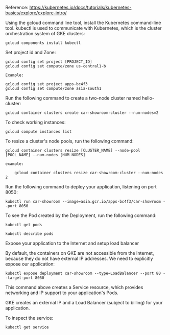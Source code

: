 Reference: https://kubernetes.io/docs/tutorials/kubernetes-basics/explore/explore-intro/

Using the gcloud command line tool, install the Kubernetes command-line tool. kubectl is used to communicate with Kubernetes, which is the cluster orchestration system of GKE clusters:

	gcloud components install kubectl
	
Set project id and Zone:

	gcloud config set project [PROJECT_ID]
	gcloud config set compute/zone us-central1-b
	
	Example: 
	  
	gcloud config set project apps-bc4f3
	gcloud config set compute/zone asia-south1

Run the following command to create a two-node cluster named hello-cluster:

	gcloud container clusters create car-showroom-cluster --num-nodes=2
	
To  check working instances:

	gcloud compute instances list
	
To resize a cluster's node pools, run the following command:

	gcloud container clusters resize [CLUSTER_NAME] --node-pool [POOL_NAME] --num-nodes [NUM_NODES]
    
    example: 
    
    	gcloud container clusters resize car-showroom-cluster --num-nodes 2
    
Run the following command to deploy your application, listening on port 8050:

	kubectl run car-showroom --image=asia.gcr.io/apps-bc4f3/car-showroom --port 8050
	

To see the Pod created by the Deployment, run the following command:

	kubectl get pods
	
	kubectl describe pods
	
	
Expose your application to the Internet and setup load balancer

By default, the containers on GKE are not accessible from the Internet, because they do not have external IP addresses. 
We need to explicitly expose our application:

	
	kubectl expose deployment car-showroom --type=LoadBalancer --port 80 --target-port 8050


This command above creates a Service resource, which provides networking and IP support to your application's Pods.

GKE creates an external IP and a Load Balancer (subject to billing) for your application.

To inspect the service:


	kubectl get service
	

